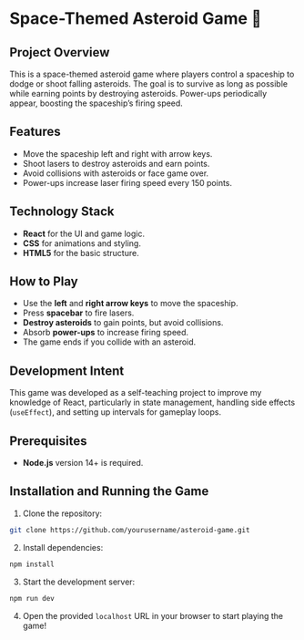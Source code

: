 # Space-Themed Asteroid Game 🚀

## Project Overview

This is a space-themed asteroid game where players control a spaceship to dodge or shoot falling asteroids. The goal is to survive as long as possible while earning points by destroying asteroids. Power-ups periodically appear, boosting the spaceship’s firing speed.

## Features

- Move the spaceship left and right with arrow keys.
- Shoot lasers to destroy asteroids and earn points.
- Avoid collisions with asteroids or face game over.
- Power-ups increase laser firing speed every 150 points.

## Technology Stack

- **React** for the UI and game logic.
- **CSS** for animations and styling.
- **HTML5** for the basic structure.

## How to Play

- Use the **left** and **right arrow keys** to move the spaceship.
- Press **spacebar** to fire lasers.
- **Destroy asteroids** to gain points, but avoid collisions.
- Absorb **power-ups** to increase firing speed.
- The game ends if you collide with an asteroid.

## Development Intent

This game was developed as a self-teaching project to improve my knowledge of React, particularly in state management, handling side effects (`useEffect`), and setting up intervals for gameplay loops.

## Prerequisites

- **Node.js** version 14+ is required.

## Installation and Running the Game

1. Clone the repository:
```bash
git clone https://github.com/yourusername/asteroid-game.git
```

2. Install dependencies:
```bash
npm install
```

3. Start the development server:
```bash
npm run dev
```

4. Open the provided `localhost` URL in your browser to start playing the game!
